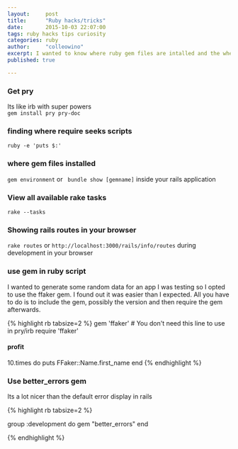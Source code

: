 ```yaml
---
layout:     post
title:      "Ruby hacks/tricks"
date:       2015-10-03 22:07:00
tags: ruby hacks tips curiosity
categories: ruby
author:     "colleowino"
excerpt: I wanted to know where ruby gem files are intalled and the where require actually looked for scripts 
published: true

---
```


### Get pry
Its like irb with super powers  
`gem install pry pry-doc`

### finding where require seeks scripts
`ruby -e 'puts $:'`

### where gem files installed 
`gem environment` or <code> bundle show [gemname]</code> inside your rails application

### View all available rake tasks 
`rake --tasks`

### Showing rails routes in your browser
<code>rake routes</code> or `http://localhost:3000/rails/info/routes` during development in your browser

### use gem in ruby script
I wanted to generate some random data for an app I was testing so I opted to use the ffaker gem. I found out it was easier than I expected. All you have to do is to include the gem, possibly the version and then require the gem afterwards.

{% highlight rb tabsize=2 %}
gem 'ffaker' # You don't need this line to use in pry/irb 
require 'ffaker'

#### profit
10.times do
	puts  FFaker::Name.first_name
end 
{% endhighlight %}

### Use better\_errors gem
Its a lot nicer than the default error display in rails

{% highlight rb tabsize=2 %}

group :development do
  gem "better_errors"
end

{% endhighlight %}

